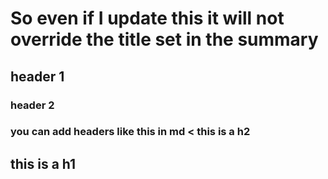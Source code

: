 # So even if I update this it will not override the title set in the summary

## header 1



### header 2


### you can add headers like this in md < this is a h2

## this is a h1

